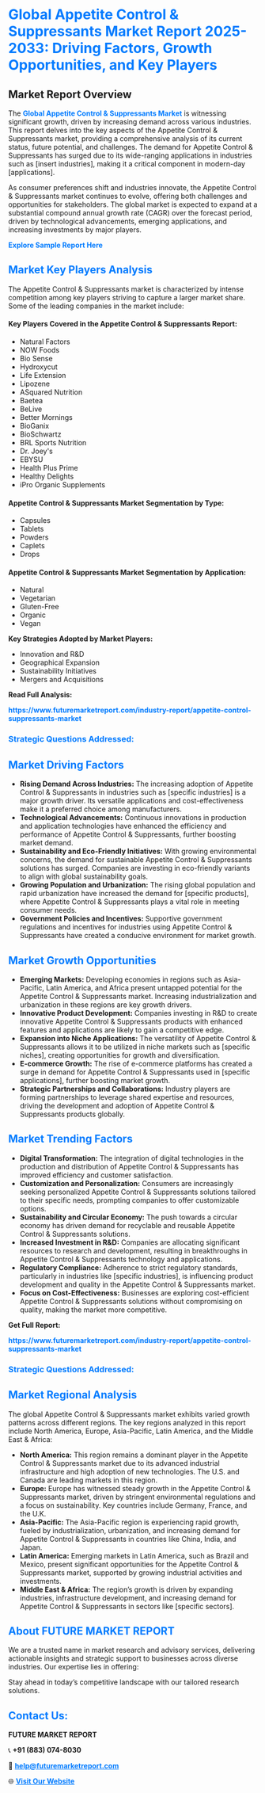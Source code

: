 <h1 style="color: #007BFF;">Global Appetite Control & Suppressants Market Report 2025-2033: Driving Factors, Growth Opportunities, and Key Players</h1>

<section id="overview">
<h2>Market Report Overview</h2>
<p>The <a href="https://www.futuremarketreport.com/industry-report/appetite-control-suppressants-market" style="color: #007BFF; text-decoration: none;"><strong>Global Appetite Control & Suppressants Market</strong></a> is witnessing significant growth, driven by increasing demand across various industries. This report delves into the key aspects of the Appetite Control & Suppressants market, providing a comprehensive analysis of its current status, future potential, and challenges. The demand for Appetite Control & Suppressants has surged due to its wide-ranging applications in industries such as [insert industries], making it a critical component in modern-day [applications].</p>
<p>As consumer preferences shift and industries innovate, the Appetite Control & Suppressants market continues to evolve, offering both challenges and opportunities for stakeholders. The global market is expected to expand at a substantial compound annual growth rate (CAGR) over the forecast period, driven by technological advancements, emerging applications, and increasing investments by major players.</p>
</section>

<section id="overview">
<p><a href="https://www.futuremarketreport.com/request-sample/reportId=47591" style="color: #007BFF; text-decoration: none;"><strong>Explore Sample Report Here</strong></a></p>
</section>

<section id="key-players">
<h2 style="color: #007BFF;">Market Key Players Analysis</h2>
<p>The Appetite Control & Suppressants market is characterized by intense competition among key players striving to capture a larger market share. Some of the leading companies in the market include:</p>
<h4>Key Players Covered in the Appetite Control & Suppressants Report:</h4>
<ul><li>Natural Factors</li><li>NOW Foods</li><li>Bio Sense</li><li>Hydroxycut</li><li>Life Extension</li><li>Lipozene</li><li>ASquared Nutrition</li><li>Baetea</li><li>BeLive</li><li>Better Mornings</li><li>BioGanix</li><li>BioSchwartz</li><li>BRL Sports Nutrition</li><li>Dr. Joey&#039;s</li><li>EBYSU</li><li>Health Plus Prime</li><li>Healthy Delights</li><li>iPro Organic Supplements</li></ul>
<h4>Appetite Control & Suppressants Market Segmentation by Type:</h4>
<ul><li>Capsules</li><li>Tablets</li><li>Powders</li><li>Caplets</li><li>Drops</li></ul>

<h4>Appetite Control & Suppressants Market Segmentation by Application:</h4>
<ul><li>Natural</li><li>Vegetarian</li><li>Gluten-Free</li><li>Organic</li><li>Vegan</li></ul>
<p><strong>Key Strategies Adopted by Market Players:</strong></p>
<ul>
<li>Innovation and R&D</li>
<li>Geographical Expansion</li>
<li>Sustainability Initiatives</li>
<li>Mergers and Acquisitions</li>
</ul>
</section>

<section>
<p><strong>Read Full Analysis: </strong></p><a href="https://www.futuremarketreport.com/industry-report/appetite-control-suppressants-market" style="color: #007BFF; text-decoration: none;"><strong>https://www.futuremarketreport.com/industry-report/appetite-control-suppressants-market</strong></a>
<h3 style="color: #007BFF;">Strategic Questions Addressed:</h3>
</section>

<section id="driving-factors">
<h2 style="color: #007BFF;">Market Driving Factors</h2>
<ul>
<li><strong>Rising Demand Across Industries:</strong> The increasing adoption of Appetite Control & Suppressants in industries such as [specific industries] is a major growth driver. Its versatile applications and cost-effectiveness make it a preferred choice among manufacturers.</li>
<li><strong>Technological Advancements:</strong> Continuous innovations in production and application technologies have enhanced the efficiency and performance of Appetite Control & Suppressants, further boosting market demand.</li>
<li><strong>Sustainability and Eco-Friendly Initiatives:</strong> With growing environmental concerns, the demand for sustainable Appetite Control & Suppressants solutions has surged. Companies are investing in eco-friendly variants to align with global sustainability goals.</li>
<li><strong>Growing Population and Urbanization:</strong> The rising global population and rapid urbanization have increased the demand for [specific products], where Appetite Control & Suppressants plays a vital role in meeting consumer needs.</li>
<li><strong>Government Policies and Incentives:</strong> Supportive government regulations and incentives for industries using Appetite Control & Suppressants have created a conducive environment for market growth.</li>
</ul>
</section>

<section id="growth-opportunities">
<h2 style="color: #007BFF;">Market Growth Opportunities</h2>
<ul>
<li><strong>Emerging Markets:</strong> Developing economies in regions such as Asia-Pacific, Latin America, and Africa present untapped potential for the Appetite Control & Suppressants market. Increasing industrialization and urbanization in these regions are key growth drivers.</li>
<li><strong>Innovative Product Development:</strong> Companies investing in R&D to create innovative Appetite Control & Suppressants products with enhanced features and applications are likely to gain a competitive edge.</li>
<li><strong>Expansion into Niche Applications:</strong> The versatility of Appetite Control & Suppressants allows it to be utilized in niche markets such as [specific niches], creating opportunities for growth and diversification.</li>
<li><strong>E-commerce Growth:</strong> The rise of e-commerce platforms has created a surge in demand for Appetite Control & Suppressants used in [specific applications], further boosting market growth.</li>
<li><strong>Strategic Partnerships and Collaborations:</strong> Industry players are forming partnerships to leverage shared expertise and resources, driving the development and adoption of Appetite Control & Suppressants products globally.</li>
</ul>
</section>

<section id="trending-factors">
<h2 style="color: #007BFF;">Market Trending Factors</h2>
<ul>
<li><strong>Digital Transformation:</strong> The integration of digital technologies in the production and distribution of Appetite Control & Suppressants has improved efficiency and customer satisfaction.</li>
<li><strong>Customization and Personalization:</strong> Consumers are increasingly seeking personalized Appetite Control & Suppressants solutions tailored to their specific needs, prompting companies to offer customizable options.</li>
<li><strong>Sustainability and Circular Economy:</strong> The push towards a circular economy has driven demand for recyclable and reusable Appetite Control & Suppressants solutions.</li>
<li><strong>Increased Investment in R&D:</strong> Companies are allocating significant resources to research and development, resulting in breakthroughs in Appetite Control & Suppressants technology and applications.</li>
<li><strong>Regulatory Compliance:</strong> Adherence to strict regulatory standards, particularly in industries like [specific industries], is influencing product development and quality in the Appetite Control & Suppressants market.</li>
<li><strong>Focus on Cost-Effectiveness:</strong> Businesses are exploring cost-efficient Appetite Control & Suppressants solutions without compromising on quality, making the market more competitive.</li>
</ul>
</section>

<section>
<p><strong>Get Full Report: </strong></p><a href="https://www.futuremarketreport.com/industry-report/appetite-control-suppressants-market" style="color: #007BFF; text-decoration: none;"><strong>https://www.futuremarketreport.com/industry-report/appetite-control-suppressants-market</strong></a>
<h3 style="color: #007BFF;">Strategic Questions Addressed:</h3>
</section>


<section id="regional-analysis">
<h2 style="color: #007BFF;">Market Regional Analysis</h2>
<p>The global Appetite Control & Suppressants market exhibits varied growth patterns across different regions. The key regions analyzed in this report include North America, Europe, Asia-Pacific, Latin America, and the Middle East & Africa:</p>
<ul>
<li><strong>North America:</strong> This region remains a dominant player in the Appetite Control & Suppressants market due to its advanced industrial infrastructure and high adoption of new technologies. The U.S. and Canada are leading markets in this region.</li>
<li><strong>Europe:</strong> Europe has witnessed steady growth in the Appetite Control & Suppressants market, driven by stringent environmental regulations and a focus on sustainability. Key countries include Germany, France, and the U.K.</li>
<li><strong>Asia-Pacific:</strong> The Asia-Pacific region is experiencing rapid growth, fueled by industrialization, urbanization, and increasing demand for Appetite Control & Suppressants in countries like China, India, and Japan.</li>
<li><strong>Latin America:</strong> Emerging markets in Latin America, such as Brazil and Mexico, present significant opportunities for the Appetite Control & Suppressants market, supported by growing industrial activities and investments.</li>
<li><strong>Middle East & Africa:</strong> The region’s growth is driven by expanding industries, infrastructure development, and increasing demand for Appetite Control & Suppressants in sectors like [specific sectors].</li>
</ul>
</section>

<footer>
<h2 style="color: #007BFF;">About FUTURE MARKET REPORT</h2>
<p>We are a trusted name in market research and advisory services, delivering actionable insights and strategic support to businesses across diverse industries. Our expertise lies in offering:</p>

<p>Stay ahead in today’s competitive landscape with our tailored research solutions.</p>

<h2 style="color: #007BFF;">Contact Us:</h2>
<p><strong>FUTURE MARKET REPORT</strong></p>
<p>📞 <strong>+91 (883) 074-8030</strong></p>
<p>📧 <strong><a href="mailto:help@futuremarketreport.com" style="color: #007BFF;">help@futuremarketreport.com</a></strong></p>
<p>🌐 <strong><a href="https://www.futuremarketreport.com/" style="color: #007BFF;">Visit Our Website</a></strong></p>
</footer>